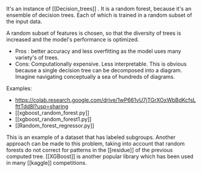 It's an instance of [[Decision_trees]] . It is a random forest, because it's an ensemble of decision trees. Each of which is trained in a random subset of the input data.

A random subset of features is chosen, so that the diversity of trees is increased and the model's performance is optimized. 

- Pros :
	better accuracy and less overfitting as the model uses many variety's of trees. 
- Cons:
	Computationally expensive.
	Less interpretable. This is obvious because a single decision tree can be decomposed into a diagram. Imagine navigating conceptually a sea of hundreds of diagrams.

Examples:

- https://colab.research.google.com/drive/1wP661vU7jTGrXOxWbBdKcfsLfttTdd8l?usp=sharing
- [[xgboost_random_forest.py]]
- [[xgboost_random_forest1.py]]
- [[Random_forest_regressor.py]]

This is an example of a dataset that has labeled subgroups. Another approach can be made to this problem, taking into account that random forests do not correct for patterns in the [[residue]] of the previous computed tree. [[XGBoost]] is another popular library which has been used in many [[kaggle]] competitions. 
